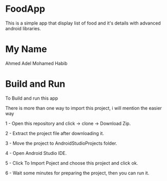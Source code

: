 # FoodApp
This is a simple app that display list of food and it's details with advanced android libraries.

# My Name
Ahmed Adel Mohamed Habib

# Build and Run

To Build and run this app

There is more than one way to import this project, i will mention the easier way

1 - Open this repository and click -> clone -> Download Zip.

2 - Extract the project file after downloading it.

3 - Move the project to AndroidStudioProjects folder.

4 - Open Android Studio IDE.

5 - Click To Import Poject and choose this project and click ok.

6 - Wait some minutes for preparing the project, then you can run it.

